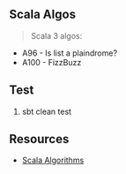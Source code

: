 Scala Algos
-----------
>Scala 3 algos:
* A96 - Is list a plaindrome?
* A100 - FizzBuzz

Test
----
1. sbt clean test

Resources
---------
* [Scala Algorithms](https://www.scala-algorithms.com/)
